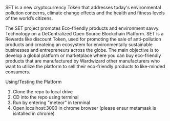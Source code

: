 
SET is a new cryptocurrency Token that addresses today's environmental
pollution concerns, climate change effects and the health and fitness levels of
the world’s citizens.

The SET project promotes Eco-friendly products and environment savvy.
Technology on a DeCentralized Open Source Blockchain Platform. SET is a
Rewards like discount Token, used for promoting the sale of anti-pollution
products and createing an ecosystem for environmentally sustainable
businesses and entrepreneurs across the globe. The main objective is to
develop a global platform or marketplace where you can buy eco-friendly
products that are manufactured by Wardwizard other manufacturers who want
to utilize the platform to sell their eco-friendly products to like-minded
consumers.

Using/Testing the Platform

1. Clone the repo to local drive
2. CD into the repo using terminal
3. Run by entering "meteor" in terminal
4. Open localhost:3000 in chrome browser (please ensur metamask is isntalled in chrome)

